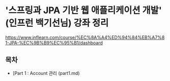 # '스프링과 JPA 기반 웹 애플리케이션 개발' (인프런 백기선님) 강좌 정리


https://www.inflearn.com/course/%EC%8A%A4%ED%94%84%EB%A7%81-JPA-%EC%9B%B9%EC%95%B1/dashboard


## 목차
* [Part 1 : Account  관리 (part1.md)
